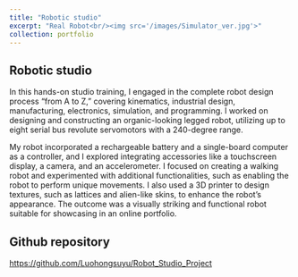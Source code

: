 ```yaml
---
title: "Robotic studio"
excerpt: "Real Robot<br/><img src='/images/Simulator_ver.jpg'>"
collection: portfolio
---
```


## Robotic studio
In this hands-on studio training, I engaged in the complete robot design process “from A to Z,” covering kinematics, industrial design, manufacturing, electronics, simulation, and programming. I worked on designing and constructing an organic-looking legged robot, utilizing up to eight serial bus revolute servomotors with a 240-degree range.

My robot incorporated a rechargeable battery and a single-board computer as a controller, and I explored integrating accessories like a touchscreen display, a camera, and an accelerometer. I focused on creating a walking robot and experimented with additional functionalities, such as enabling the robot to perform unique movements. I also used a 3D printer to design textures, such as lattices and alien-like skins, to enhance the robot’s appearance. The outcome was a visually striking and functional robot suitable for showcasing in an online portfolio.

## Github repository
https://github.com/Luohongsuyu/Robot_Studio_Project

